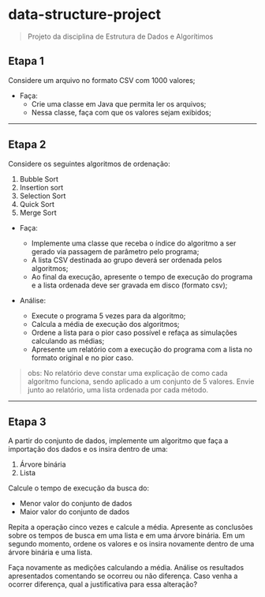 # data-structure-project

> Projeto da disciplina de Estrutura de Dados e Algorítimos

## Etapa 1
Considere um arquivo no formato CSV com 1000 valores;
- Faça:
  * Crie uma classe em Java que permita ler os arquivos;
  * Nessa classe, faça com que os valores sejam exibidos;
----------------------------
## Etapa 2
Considere os seguintes algoritmos de ordenação:
1. Bubble Sort
2. Insertion sort
3. Selection Sort
4. Quick Sort
5. Merge Sort

- Faça:
  * Implemente uma classe que receba o índice do algoritmo a ser gerado via passagem de parâmetro pelo programa;
  * A lista CSV destinada ao grupo deverá ser ordenada pelos algoritmos;
  * Ao final da execução, apresente o tempo de execução do programa e a lista ordenada deve ser gravada em disco (formato csv);

- Análise:
  * Execute o programa 5 vezes para da algoritmo;
  * Calcula a média de execução dos algoritmos;
  * Ordene a lista para o pior caso possível e refaça as simulações calculando as médias;
  * Apresente um relatório com a execução do programa com a lista no formato original e no pior caso.

> obs: No relatório deve constar uma explicação de como cada algoritmo funciona, sendo aplicado a um conjunto de 5 valores. Envie junto ao relatório, uma lista ordenada por cada método.
--------------------------
## Etapa 3
A partir do conjunto de dados, implemente um algoritmo que faça a importação dos dados e os insira dentro de uma:
1. Árvore binária
2. Lista

Calcule o tempo de execução da busca do:
* Menor valor do conjunto de dados
* Maior valor do conjunto de dados

Repita a operação cinco vezes e calcule a média. Apresente as conclusões sobre os tempos de busca em uma lista e em uma árvore binária.
Em um segundo momento, ordene os valores e os insira novamente dentro de uma árvore binária e uma lista.

Faça novamente as medições calculando a média. Análise os resultados apresentados comentando se ocorreu ou não diferença. Caso venha a ocorrer diferença, qual a justificativa para essa alteração?

